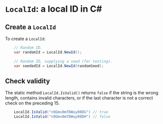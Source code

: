 # `LocalId`: a local ID in C#

## Create a `LocalId`

To create a `LocalId`:

```csharp
    // Random ID.
    var randomId = LocalId.NewId();
    
    // Random ID, supplying a seed (for testing).
    var seededId = LocalId.NewId(randomSeed);
```

## Check validity

The static method `LocalId.IsValid()` returns `false` if the string is
the wrong length, contains invalid characters, or if the last character is not a correct
check on the preceding 15.

```csharp
    LocalId.IsValid("n9Gmv0mfDWuy08DG") // true
    LocalId.IsValid("n9Gmv0mfDWuy08DH") // false
```
